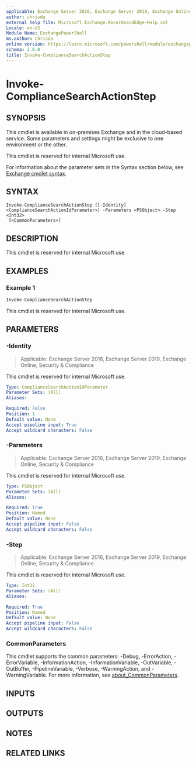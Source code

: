 ```yaml
---
applicable: Exchange Server 2016, Exchange Server 2019, Exchange Online, Security & Compliance
author: chrisda
external help file: Microsoft.Exchange.RecordsandEdge-Help.xml
Locale: en-US
Module Name: ExchangePowerShell
ms.author: chrisda
online version: https://learn.microsoft.com/powershell/module/exchangepowershell/invoke-compliancesearchactionstep
schema: 2.0.0
title: Invoke-ComplianceSearchActionStep
---
```


# Invoke-ComplianceSearchActionStep

## SYNOPSIS
This cmdlet is available in on-premises Exchange and in the cloud-based service. Some parameters and settings might be exclusive to one environment or the other.

This cmdlet is reserved for internal Microsoft use.

For information about the parameter sets in the Syntax section below, see [Exchange cmdlet syntax](https://learn.microsoft.com/powershell/exchange/exchange-cmdlet-syntax).

## SYNTAX

```
Invoke-ComplianceSearchActionStep [[-Identity] <ComplianceSearchActionIdParameter>] -Parameters <PSObject> -Step <Int32>
 [<CommonParameters>]
```

## DESCRIPTION
This cmdlet is reserved for internal Microsoft use.

## EXAMPLES

### Example 1
```powershell
Invoke-ComplianceSearchActionStep
```

This cmdlet is reserved for internal Microsoft use.

## PARAMETERS

### -Identity

> Applicable: Exchange Server 2016, Exchange Server 2019, Exchange Online, Security & Compliance

This cmdlet is reserved for internal Microsoft use.

```yaml
Type: ComplianceSearchActionIdParameter
Parameter Sets: (All)
Aliases:

Required: False
Position: 1
Default value: None
Accept pipeline input: True
Accept wildcard characters: False
```

### -Parameters

> Applicable: Exchange Server 2016, Exchange Server 2019, Exchange Online, Security & Compliance

This cmdlet is reserved for internal Microsoft use.

```yaml
Type: PSObject
Parameter Sets: (All)
Aliases:

Required: True
Position: Named
Default value: None
Accept pipeline input: False
Accept wildcard characters: False
```

### -Step

> Applicable: Exchange Server 2016, Exchange Server 2019, Exchange Online, Security & Compliance

This cmdlet is reserved for internal Microsoft use.

```yaml
Type: Int32
Parameter Sets: (All)
Aliases:

Required: True
Position: Named
Default value: None
Accept pipeline input: False
Accept wildcard characters: False
```

### CommonParameters
This cmdlet supports the common parameters: -Debug, -ErrorAction, -ErrorVariable, -InformationAction, -InformationVariable, -OutVariable, -OutBuffer, -PipelineVariable, -Verbose, -WarningAction, and -WarningVariable. For more information, see [about_CommonParameters](https://go.microsoft.com/fwlink/p/?LinkID=113216).

## INPUTS

## OUTPUTS

## NOTES

## RELATED LINKS
